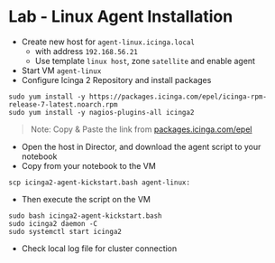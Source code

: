 Lab - Linux Agent Installation
==============================

* Create new host for `agent-linux.icinga.local`
    - with address `192.168.56.21`
    - Use template `linux host`, zone `satellite` and enable agent
* Start VM `agent-linux`
* Configure Icinga 2 Repository and install packages

```
sudo yum install -y https://packages.icinga.com/epel/icinga-rpm-release-7-latest.noarch.rpm
sudo yum install -y nagios-plugins-all icinga2
```

> Note: Copy & Paste the link from [packages.icinga.com/epel](https://packages.icinga.com/epel)

* Open the host in Director, and download the agent script to your notebook
* Copy from your notebook to the VM

```
scp icinga2-agent-kickstart.bash agent-linux:
```

- Then execute the script on the VM

```
sudo bash icinga2-agent-kickstart.bash
sudo icinga2 daemon -C
sudo systemctl start icinga2
```

* Check local log file for cluster connection
